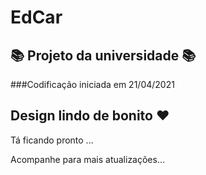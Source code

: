 # EdCar
## 📚 Projeto da universidade 📚

###Codificação iniciada em 21/04/2021

## Design lindo de bonito ❤️
Tá ficando pronto ...

Acompanhe para mais atualizações...
